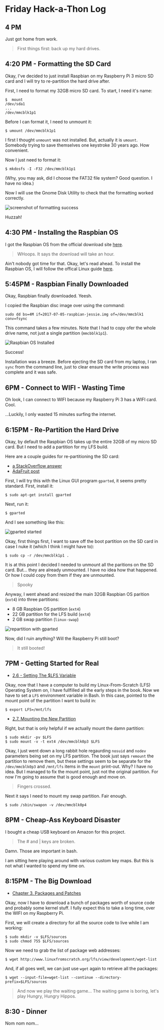 # Friday Hack-a-Thon Log


## 4 PM

Just got home from work.

> First things first: back up my hard drives.

## 4:20 PM - Formatting the SD Card

Okay, I've decided to just install Raspbian on my Raspberry Pi 3 micro SD card and I will try to re-partition the hard drive after.

First, I need to format my 32GB micro SD card. To start, I need it's name:

    $  mount
    /dev/sda1
    ...
    /dev/mmcblk1p1

Before I can format it, I need to unmount it:

    $ umount /dev/mmcblk1p1

I first I thought `unmount` was not installed. But, actually it is `umount`.  Somebody trying to save themselves one keystroke 30 years ago. How convenient.


Now I just need to format it:

    $ mkdosfs -I -F32 /dev/mmcblk1p1

(Why, you may ask, did I choose the FAT32 file system? Good question. I have no idea.)

Now I will use the Gnome Disk Utility to check that the formatting worked correctly.

![screenshot of formatting success](/resources/sd_formatted.png)

Huzzah!


## 4:30 PM - Installng the Raspbian OS

I got the Raspbian OS from the official download site [here](https://www.raspberrypi.org/downloads/raspbian/).

>  WHoops. It says the download will take an hour.

Ain't nobody got time for that.  Okay, let's read ahead. To install the Raspbian OS, I will follow the offical Linux guide [here](https://www.raspberrypi.org/documentation/installation/installing-images/linux.md).


## 5:45PM - Raspbian Finally Downloaded

Okay, Raspbian finally downloaded.  Yeesh.

I copied the Raspbian disc image over using the command:

    sudo dd bs=4M if=2017-07-05-raspbian-jessie.img of=/dev/mmcblk1 conv=fsync

This command takes a few minutes. Note that I had to copy ofer the whole drive name, not just a single partition (`mmcbblk1p1`).

![Raspbian OS Installed](/resources/raspbian_install_success.jpg)

Success!

Installation was a breeze.  Before ejecting the SD card from my laptop, I ran `sync` from the command line, just to clear ensure the write process was complete and it was safe.


## 6PM - Connect to WIFI - Wasting Time

Oh look, I can connect to WIFI because my Raspberry Pi 3 has a WIFI card. Cool.

...Luckily, I only wasted 15 minutes surfing the internet.


## 6:15PM - Re-Partition the Hard Drive

Okay, by default the Raspbian OS takes up the entire 32GB of my micro SD card. But I need to add a partition for my LFS build.

Here are a couple  guides for re-partitioning the SD card:

* [a StackOverflow answer](https://raspberrypi.stackexchange.com/questions/499/how-can-i-resize-my-root-partition)
* [AdaFruit post](https://learn.adafruit.com/resizing-raspberry-pi-boot-partition/edit-partitions)

First, I will try this with the Linux GUI program `gparted`, it seems pretty standard.  First, install it:

    $ sudo apt-get install gparted

Next, run it:

    $ gparted

And I see something like this:

![gparted started](/resources/gparted_started.png)

Okay, first things first, I want to save off the boot partition on the SD card in case I nuke it (which I think I might have to):

    $ sudo cp -r /dev/mmcblk1p1 .

It is at this point I decided I needed to unmount all the paritions on the SD card.  But... they are already unmounted.  I have no idea how that happened.  Or how I could copy from them if they are unmounted.

> Spooky

Anyway, I went ahead and resized the main 32GB Raspbian OS parition (`ext4`) into three partitions:

* 8 GB Raspbian OS partition (`ext4`)
* 22 GB partition for the LFS build (`ext4`)
* 2 GB swap partition (`linux-swap`)

![repartition with gparted](/resources/repartitioned.png)

Now, did I ruin anything? Will the Raspberry Pi still boot?

> It still booted!

## 7PM - Getting Started for Real

* [2.6 - Setting The $LFS Variable](http://www.linuxfromscratch.org/lfs/view/development/chapter02/aboutlfs.html)

Okay, now that I have a computer to build my Linux-From-Scratch (LFS) Operating System on, I have fullfilled all the early steps in the book.  Now we have to set a `LFS` environment variable in Bash. In this case, pointed to the mount point of the partition I want to build in:

    $ export LFS=/mnt/lfs

* [2.7. Mounting the New Partition](http://www.linuxfromscratch.org/lfs/view/development/chapter02/mounting.html)

Right, but that is only helpful if we actually mount the damn partition:

    $ sudo mkdir -pv $LFS
    $ sudo mount -v -t ext4 /dev/mmcblk0p3 $LFS

Okay, I just went down a long rabbit hole regaurding `nosuid` and `nodev` parameters being set on my LFS partition.  The book just says `remount` the partition to remove them, but these settings seem to be separate for the `/dev/mmcblk0p3` and `/mnt/lfs` items in the `mount` print-out.  Why? I have no idea.  But I managed to fix the mount point, just not the original partition. For now I'm going to assume that is good enough and move on.

> Fingers crossed.

Next it says I need to mount my swap partition. Fair enough.

    $ sudo /sbin/swapon -v /dev/mmcblk0p4

## 8PM - Cheap-Ass Keyboard Disaster

I bought a cheap USB keyboard on Amazon for this project.

> The # and | keys are broken.

Damn.  Those are important in bash.

I am sitting here playing around with various custom key maps.  But this is not what I wanted to spend my time on.


## 8:15PM - The Big Download

* [Chapter 3. Packages and Patches](http://www.linuxfromscratch.org/lfs/view/development/chapter03/introduction.html)

Okay, now I have to download a bunch of packages worth of source code and probably some kernel stuff.  I fully expect this to take a long time, over the WIFI on my Raspberry Pi.

First, we will create a directory for all the source code to live while I am working:

    $ sudo mkdir -v $LFS/sources
    $ sudo chmod 755 $LFS/sources

Now we need to grab the list of package web addresses:

    $ wget http://www.linuxfromscratch.org/lfs/view/development/wget-list

And, if all goes well, we can just use `wget` again to retrieve all the packages:

    $ wget --input-file=wget-list --continue --directory-prefix=$LFS/sources

> And now we play the waiting game...
> The waiting game is boring, let's play Hungry, Hungry Hippos.

## 8:30 - Dinner

Nom nom nom...

